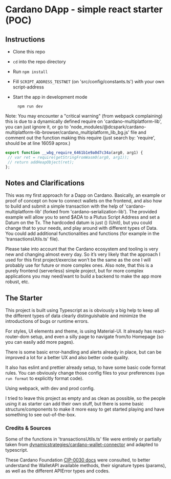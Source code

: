 # Cardano DApp - simple react starter (POC)

## Instructions

 - Clone this repo
 - ``cd`` into the repo directory
 - Run ``npm install``
 - Fill ``SCRIPT_ADDRESS_TESTNET`` (on 'src/config/constants.ts') with your own script-address
 - Start the app in development mode 

    ```
      npm run dev
    ```
 
 Note: You may encounter a "critical warning" (from webpack complaining) this is due to a dynamically defined require on 'cardano-multiplatform-lib', you can just ignore it, or go to 'node_modules/@dcspark/cardano-multiplatform-lib-browser/cardano_multiplatform_lib_bg.js' file and comment out the function making this require (just search by: 'require', should be at line 16059 aprox.)

 ```js
 export function __wbg_require_6461b1e9a0d7c34a(arg0, arg1) {
  // var ret = require(getStringFromWasm0(arg0, arg1));
  // return addHeapObject(ret);
};
 ```

## Notes and Clarifications

This was my first approach for a Dapp on Cardano. Basically, an example or proof of concept on how to connect wallets on the frontend, and also how to build and submit a simple transaction with the help of 'cardano-multiplatform-lib' (forked from 'cardano-serialization-lib'). The provided example will allow you to send $ADA to a Plutus Script Address and set a Datum on the Tx. The hardcoded datum is just () (Unit), but you could change that to your needs, and play around with different types of Data. You could add additional functionalities and functions (for example in the 'transactionsUtils.ts' file).

Please take into account that the Cardano ecosystem and tooling is very new and changing almost every day. So it’s very likely that the approach I used for this first project/exercise won’t be the same as the one I will probably use for future or more complex ones.
Also note, that this is a purely frontend (serverless) simple project, but for more complex applications you may need/want to build a backend to make the app more robust, etc.

## The Starter

This project is built using Typescript as is obviously a big help to keep all the different types of data clearly distinguishable and minimize the introductions of bugs or runtime errors.

For styles, UI elements and theme, is using Material-UI.
It already has react-router-dom setup, and even a silly page to navigate from/to Homepage (so you can easily add more pages).

There is some basic error-handling and alerts already in place, but can be improved a lot for a better UX and also better code quality.

It also has eslint and prettier already setup, to have some basic code format rules. You can obviously change those config files to your preferences (``npm run format`` to explicitly format code).

Using webpack, with dev and prod config.

I tried to leave this project as empty and as clean as possible, so the people using it as starter can add their own stuff, but there is some basic structure/components to make it more easy to get started playing and have something to see out-of-the-box.


### Credits & Sources

Some of the functions in 'transactionsUtils.ts' file were entirely or partially taken from [dynamicstrategies/cardano-wallet-connector](https://github.com/dynamicstrategies/cardano-wallet-connector/blob/master/src/App.js) and adapted to typescript.

These Cardano Foundation [CIP-0030 docs](https://github.com/cardano-foundation/CIPs/tree/master/CIP-0030) were consulted, to better understand the WalletAPI available methods, their signature types (params), as well as the different APIError types and codes.
